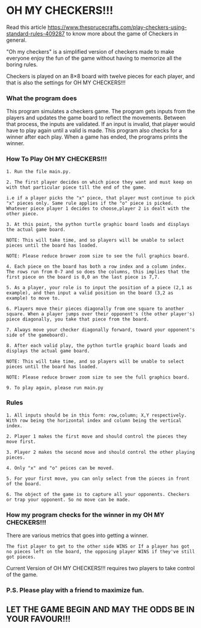 # OH MY CHECKERS!!!

Read this article https://www.thesprucecrafts.com/play-checkers-using-standard-rules-409287 to know more about the game of Checkers in general.

"Oh my checkers" is a simplified version of checkers made to make everyone enjoy the fun of the game without having to memorize all the boring rules.

Checkers is played on an 8×8 board with twelve pieces for each player, and that is also the settings for OH MY CHECKERS!!!

### What the program does

This program simulates a checkers game. The program gets inputs from the players and updates the game board to reflect the movements. Between that process, the inputs are validated. If an input is invalid, that player would have to play again until a valid is made. This program also checks for a winner after each play. When a game has ended, the programs prints the winner. 

### How To Play OH MY CHECKERS!!!

    1. Run the file main.py.

    2. The first player decides on which piece they want and must keep on with that particular piece till the end of the game.

    i.e if a player picks the "x" piece, that player must continue to pick "x" pieces only. Same rule applies if the "o" piece is picked. Whatever piece player 1 decides to choose,player 2 is dealt with the other piece.

    3. At this point, the python turtle graphic board loads and displays the actual game board. 
    
    NOTE: This will take time, and so players will be unable to select pieces until the board has loaded. 
    
    NOTE: Please reduce brower zoom size to see the full graphics board.
     
    4. Each piece on the board has both a row index and a column index. The rows run from 0-7 and so does the columns, this implies that the first piece on the board is 0,0 an the last piece is 7,7.

    5. As a player, your role is to input the position of a piece (2,1 as example), and then input a valid position on the board (3,2 as example) to move to.

    6. Players move their pieces diagonally from one square to another square. When a player jumps over their opponent's (the other player's) piece diagonally, you take that piece from the board.

    7. Always move your checker diagonally forward, toward your opponent's side of the gameboard).

    8. After each valid play, the python turtle graphic board loads and displays the actual game board. 
    
    NOTE: This will take time, and so players will be unable to select pieces until the board has loaded.

    NOTE: Please reduce brower zoom size to see the full graphics board.

    9. To play again, please run main.py  

### Rules

    1. All inputs should be in this form: row,column; X,Y respectively. With row being the horizontal index and column being the vertical index.

    2. Player 1 makes the first move and should control the pieces they move first. 

    3. Player 2 makes the second move and should control the other playing pieces.

    4. Only "x" and "o" peices can be moved.

    5. For your first move, you can only select from the pieces in front of the board.

    6. The object of the game is to capture all your opponents. Checkers or trap your opponent. So no move can be made.

### How my program checks for the winner in my OH MY CHECKERS!!!
There are various metrics that goes into getting a winner. 

    The fist player to get to the other side WINS or If a player has got no pieces left on the board, the opposing player WINS if they've still got pieces.
 

Current Version of OH MY CHECKERS!!! requires two players to take control of the game.

### P.S. Please play with a friend to maximize fun.

## LET THE GAME BEGIN AND MAY THE ODDS BE IN YOUR FAVOUR!!!